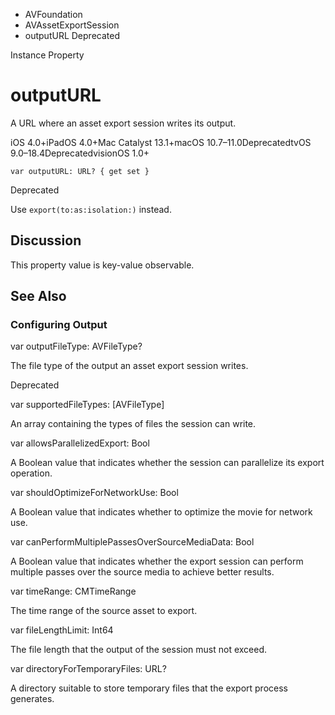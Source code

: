 

- AVFoundation
- AVAssetExportSession
-  outputURL Deprecated

Instance Property

# outputURL

A URL where an asset export session writes its output.

iOS 4.0+iPadOS 4.0+Mac Catalyst 13.1+macOS 10.7–11.0DeprecatedtvOS 9.0–18.4DeprecatedvisionOS 1.0+

``` source
var outputURL: URL? { get set }
```

Deprecated

Use `export(to:as:isolation:)` instead.

## Discussion

This property value is key-value observable.

## See Also

### Configuring Output

var outputFileType: AVFileType?

The file type of the output an asset export session writes.

Deprecated

var supportedFileTypes: [AVFileType]

An array containing the types of files the session can write.

var allowsParallelizedExport: Bool

A Boolean value that indicates whether the session can parallelize its export operation.

var shouldOptimizeForNetworkUse: Bool

A Boolean value that indicates whether to optimize the movie for network use.

var canPerformMultiplePassesOverSourceMediaData: Bool

A Boolean value that indicates whether the export session can perform multiple passes over the source media to achieve better results.

var timeRange: CMTimeRange

The time range of the source asset to export.

var fileLengthLimit: Int64

The file length that the output of the session must not exceed.

var directoryForTemporaryFiles: URL?

A directory suitable to store temporary files that the export process generates.

